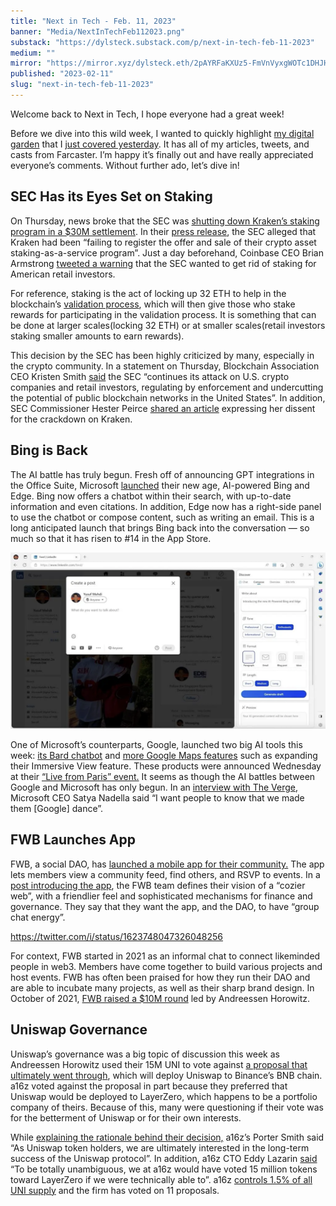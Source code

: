 ```yaml
---
title: "Next in Tech - Feb. 11, 2023"
banner: "Media/NextInTechFeb112023.png"
substack: "https://dylsteck.substack.com/p/next-in-tech-feb-11-2023"
medium: ""
mirror: "https://mirror.xyz/dylsteck.eth/2pAYRFaKXUz5-FmVnVyxgWOTc1DHJHsNJtugb3Mig0w"
published: "2023-02-11"
slug: "next-in-tech-feb-11-2023"
---
```

Welcome back to Next in Tech, I hope everyone had a great week!

Before we dive into this wild week, I wanted to quickly highlight [my digital garden](https://dylansteck.com) that I [just covered yesterday](https://dylsteck.substack.com/p/building-a-digital-garden). It has all of my articles, tweets, and casts from Farcaster. I’m happy it’s finally out and have really appreciated everyone’s comments. Without further ado, let’s dive in!

## SEC Has its Eyes Set on Staking

On Thursday, news broke that the SEC was [shutting down Kraken’s staking program in a $30M settlement](https://www.bloomberg.com/news/articles/2023-02-09/crypto-exchange-kraken-ends-staking-program-in-sec-settlement). In their [press release](https://www.sec.gov/news/press-release/2023-25), the SEC alleged that Kraken had been “failing to register the offer and sale of their crypto asset staking-as-a-service program”. Just a day beforehand, Coinbase CEO Brian Armstrong [tweeted a warning](https://twitter.com/brian_armstrong/status/1623459203150131201) that the SEC wanted to get rid of staking for American retail investors.

For reference, staking is the act of locking up 32 ETH to help in the blockchain’s [validation process](https://ethereum.org/en/developers/docs/consensus-mechanisms/pos/#validators), which will then give those who stake rewards for participating in the validation process. It is something that can be done at larger scales(locking 32 ETH) or at smaller scales(retail investors staking smaller amounts to earn rewards).

This decision by the SEC has been highly criticized by many, especially in the crypto community. In a statement on Thursday, Blockchain Association CEO Kristen Smith [said](https://theblockchainassociation.org/blockchain-association-reacts-to-todays-settlement-between-the-sec-and-kraken/) the SEC “continues its attack on U.S. crypto companies and retail investors, regulating by enforcement and undercutting the potential of public blockchain networks in the United States”. In addition, SEC Commissioner Hester Peirce [shared an article](https://www.sec.gov/news/statement/peirce-statement-kraken-020923) expressing her dissent for the crackdown on Kraken.

## Bing is Back

The AI battle has truly begun. Fresh off of announcing GPT integrations in the Office Suite, Microsoft [launched](https://blogs.microsoft.com/blog/2023/02/07/reinventing-search-with-a-new-ai-powered-microsoft-bing-and-edge-your-copilot-for-the-web/) their new age, AI-powered Bing and Edge. Bing now offers a chatbot within their search, with up-to-date information and even citations. In addition, Edge now has a right-side panel to use the chatbot or compose content, such as writing an email. This is a long anticipated launch that brings Bing back into the conversation — so much so that it has risen to #14 in the App Store.

![New Bing](Media/NewBing.png)

One of Microsoft’s counterparts, Google, launched two big AI tools this week: [its Bard chatbot](https://blog.google/technology/ai/bard-google-ai-search-updates/) and [more Google Maps features](https://www.computerworld.com/article/3687224/google-maps-gets-more-immersive-live-views-even-from-above.html) such as expanding their Immersive View feature. These products were announced Wednesday at their [“Live from Paris” event.](https://www.youtube.com/watch?v=yLWXJ22LUEc) It seems as though the AI battles between Google and Microsoft has only begun. In an [interview with The Verge](https://www.youtube.com/watch?v=QinFy0RFDr8), Microsoft CEO Satya Nadella said “I want people to know that we made them [Google] dance”.

## FWB Launches App

FWB, a social DAO, has [launched a mobile app for their community.](https://app.fwb.help/) The app lets members view a community feed, find others, and RSVP to events. In a [post introducing the app](https://www.fwb.help/editorial/introducing-fwb-social-platform), the FWB team defines their vision of a “cozier web”, with a friendlier feel and sophisticated mechanisms for finance and governance. They say that they want the app, and the DAO, to have “group chat energy”.

https://twitter.com/i/status/1623748047326048256

For context, FWB started in 2021 as an informal chat to connect likeminded people in web3. Members have come together to build various projects and host events. FWB has often been praised for how they run their DAO and are able to incubate many projects, as well as their sharp brand design. In October of 2021, [FWB raised a $10M round](https://fwb.mirror.xyz/PW77qpj2pnP9cjR5QDTa8fizBjtkSXvJqxD8k2TIcUQ) led by Andreessen Horowitz.

## Uniswap Governance

Uniswap’s governance was a big topic of discussion this week as Andreessen Horowitz used their 15M UNI to vote against [a proposal that ultimately went through](https://www.tally.xyz/gov/uniswap/proposal/31), which will deploy Uniswap to Binance’s BNB chain. a16z voted against the proposal in part because they preferred that Uniswap would be deployed to LayerZero, which happens to be a portfolio company of theirs. Because of this, many were questioning if their vote was for the betterment of Uniswap or for their own interests.

While [explaining the rationale behind their decision,](https://gov.uniswap.org/t/rfc-update-deploy-uniswap-v3-1-0-3-0-05-0-01-on-bnb-chain-binance/19734/88) a16z’s Porter Smith said “As Uniswap token holders, we are ultimately interested in the long-term success of the Uniswap protocol”. In addition, a16z CTO Eddy Lazarin [said](https://gov.uniswap.org/t/rfc-update-deploy-uniswap-v3-1-0-3-0-05-0-01-on-bnb-chain-binance/19734/78) “To be totally unambiguous, we at a16z would have voted 15 million tokens toward LayerZero if we were technically able to”. a16z [controls 1.5% of all UNI supply](https://twitter.com/ArkhamIntel/status/1623012412067827712) and the firm has voted on 11 proposals.